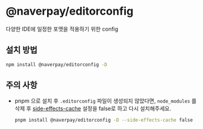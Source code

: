 # @naverpay/editorconfig

다양한 IDE에 일정한 포맷을 적용하기 위한 config

## 설치 방법

```bash
npm install @naverpay/editorconfig -D
```

## 주의 사항

- pnpm 으로 설치 후 `.editorconfig` 파일이 생성되지 않았다면, `node_modules` 를 삭제 후 [side-effects-cache](https://pnpm.io/npmrc#side-effects-cache) 설정을 false로 하고 다시 설치해주세요.

    ```bash
    pnpm install @naverpay/editorconfig -D --side-effects-cache false
    ```
